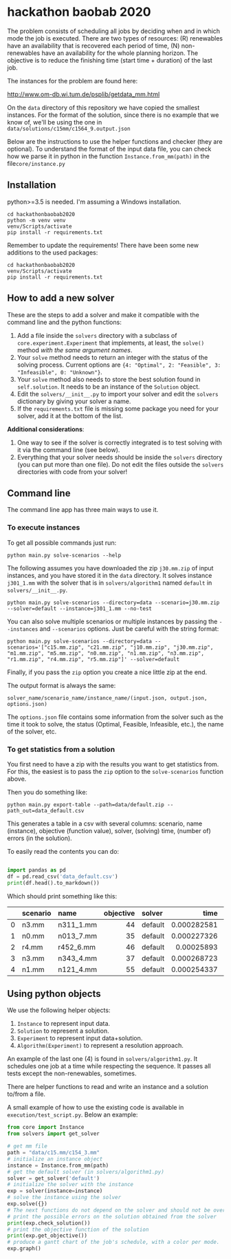 # hackathon baobab 2020

The problem consists of scheduling all jobs by deciding when and in which mode the job is executed.
There are two types of resources: (R) renewables have an availability that is recovered each period of time, (N) non-renewables have an availability for the whole planning horizon.
The objective is to reduce the finishing time (start time + duration) of the last job.

The instances for the problem are found here:

http://www.om-db.wi.tum.de/psplib/getdata_mm.html

On the `data` directory of this repository we have copied the smallest instances.
For the format of the solution, since there is no example that we know of, we'll be using the one in `data/solutions/c15mm/c1564_9.output.json`

Below are the instructions to use the helper functions and checker (they are optional).
To understand the format of the input data file, you can check how we parse it in python in the function `Instance.from_mm(path)` in the file`core/instance.py`

## Installation

python>=3.5 is needed. I'm assuming a Windows installation.

```
cd hackathonbaobab2020
python -m venv venv
venv/Scripts/activate
pip install -r requirements.txt
```

Remember to update the requirements! There have been some new additions to the used packages:

```
cd hackathonbaobab2020
venv/Scripts/activate
pip install -r requirements.txt
```

## How to add a new solver

These are the steps to add a solver and make it compatible with the command line and the python functions:

1. Add a file inside the `solvers` directory with a subclass of `core.experiment.Experiment` that implements, at least, the `solve()` method *with the same argument names*.
1. Your `solve` method needs to return an integer with the status of the solving process. Current options are `{4: "Optimal", 2: "Feasible", 3: "Infeasible", 0: "Unknown"}`.
1. Your `solve` method also needs to store the best solution found in `self.solution`. It needs to be an instance of the `Solution` object.
1. Edit the `solvers/__init__.py` to import your solver and edit the `solvers` dictionary by giving your solver a name.
1. If the `requirements.txt` file is missing some package you need for your solver, add it at the bottom of the list.

**Additional considerations**:

1. One way to see if the solver is correctly integrated is to test solving with it via the command line (see below).
2. Everything that your solver needs should be inside the `solvers` directory (you can put more than one file). Do not edit the files outside the `solvers` directories with code from your solver!

## Command line

The command line app has three main ways to use it.

### To execute instances

To get all possible commands just run:

    python main.py solve-scenarios --help

The following assumes you have downloaded the zip `j30.mm.zip` of input instances, and you have stored it in the `data` directory. It solves instance `j301_1.mm` with the solver that is in `solvers/algorithm1` named `default` in `solvers/__init__.py`.
    
    python main.py solve-scenarios --directory=data --scenario=j30.mm.zip --solver=default --instance=j301_1.mm --no-test

You can also solve multiple scenarios or multiple instances by passing the `--instances` and `--scenarios` options. Just be careful with the string format:

    python main.py solve-scenarios --directory=data --scenarios='["c15.mm.zip", "c21.mm.zip", "j10.mm.zip", "j30.mm.zip", "m1.mm.zip", "m5.mm.zip", "n0.mm.zip", "n1.mm.zip", "n3.mm.zip", "r1.mm.zip", "r4.mm.zip", "r5.mm.zip"]' --solver=default

Finally, if you pass the `zip` option you create a nice little zip at the end.

The output format is always the same:

    solver_name/scenario_name/instance_name/(input.json, output.json, options.json)

The `options.json` file contains some information from the solver such as the time it took to solve, the status (Optimal, Feasible, Infeasible, etc.), the name of the solver, etc.

### To get statistics from a solution

You first need to have a zip with the results you want to get statistics from. For this, the easiest is to pass the `zip` option to the `solve-scenarios` function above.

Then you do something like:

    python main.py export-table --path=data/default.zip --path_out=data_default.csv

This generates a table in a csv with several columns: scenario, name (instance), objective (function value), solver, (solving) time, (number of) errors (in the solution).

To easily read the contents you can do:

```python

import pandas as pd
df = pd.read_csv('data_default.csv')
print(df.head().to_markdown())

```

Which should print something like this:

|    | scenario   | name      |   objective | solver   |        time |   errors |
|---:|:-----------|:----------|------------:|:---------|------------:|---------:|
|  0 | n3.mm      | n311_1.mm |          44 | default  | 0.000282581 |        1 |
|  1 | n0.mm      | n013_7.mm |          35 | default  | 0.000227326 |        0 |
|  2 | r4.mm      | r452_6.mm |          46 | default  | 0.00025893  |        1 |
|  3 | n3.mm      | n343_4.mm |          37 | default  | 0.000268723 |        1 |
|  4 | n1.mm      | n121_4.mm |          55 | default  | 0.000254337 |        0 |


## Using python objects

We use the following helper objects:

1. `Instance` to represent input data.
2. `Solution` to represent a solution.
3. `Experiment` to represent input data+solution.
4. `Algorithm(Experiment)` to represent a resolution approach.

An example of the last one (4) is found in `solvers/algorithm1.py`. It schedules one job at a time while respecting the sequence. It passes all tests except the non-renewables, sometimes.

There are helper functions to read and write an instance and a solution to/from a file.

A small example of how to use the existing code is available in `execution/test_script.py`.
Below an example:

```python
from core import Instance
from solvers import get_solver

# get mm file
path = "data/c15.mm/c154_3.mm"
# initialize an instance object
instance = Instance.from_mm(path)
# get the default solver (in solvers/algorithm1.py)
solver = get_solver('default')
# initialize the solver with the instance
exp = solver(instance=instance)
# solve the instance using the solver
exp.solve({})
# The next functions do not depend on the solver and should not be overwritten:
# print the possible errors on the solution obtained from the solver
print(exp.check_solution())
# print the objective function of the solution
print(exp.get_objective())
# produce a gantt chart of the job's schedule, with a color per mode.
exp.graph()
```






